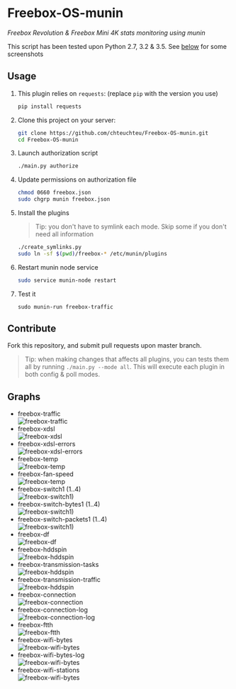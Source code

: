 # Freebox-OS-munin
*Freebox Revolution & Freebox Mini 4K stats monitoring using munin*

This script has been tested upon Python 2.7, 3.2 & 3.5. See [below](#graphs) for some screenshots

## Usage

1. This plugin relies on `requests`: (replace `pip` with the version you use)

    ```bash
    pip install requests
    ```

2. Clone this project on your server:
    
    ```bash
    git clone https://github.com/chteuchteu/Freebox-OS-munin.git
    cd Freebox-OS-munin
    ```

3. Launch authorization script

    ```bash
    ./main.py authorize
    ```

4. Update permissions on authorization file

    ```bash
    chmod 0660 freebox.json
    sudo chgrp munin freebox.json
    ```

5. Install the plugins

    > Tip: you don't have to symlink each mode. Skip some if you don't need all information

    ```bash
    ./create_symlinks.py
    sudo ln -sf $(pwd)/freebox-* /etc/munin/plugins
    ```

6. Restart munin node service
   ```bash
   sudo service munin-node restart
   ```

7. Test it

    ```
    sudo munin-run freebox-traffic
    ```

## Contribute
Fork this repository, and submit pull requests upon master branch.

> Tip: when making changes that affects all plugins, you can tests them all
by running `./main.py --mode all`. This will execute each plugin in both config
& poll modes.

## Graphs
- freebox-traffic  
    ![freebox-traffic](doc/freebox_traffic-day.png)
- freebox-xdsl  
    ![freebox-xdsl](doc/freebox_xdsl-day.png)
- freebox-xdsl-errors  
    ![freebox-xdsl-errors](doc/freebox_xdsl_errors-day.png)
- freebox-temp  
    ![freebox-temp](doc/freebox_temp-day.png)
- freebox-fan-speed  
    ![freebox-temp](doc/freebox_fan_speed-day.png)
- freebox-switch1 (1..4)  
    ![freebox-switch1)](doc/freebox_switch1-day.png)
- freebox-switch-bytes1 (1..4)  
    ![freebox-switch1)](doc/freebox_switch_bytes1-day.png)
- freebox-switch-packets1 (1..4)  
    ![freebox-switch1)](doc/freebox_switch_packets1-day.png)
- freebox-df  
    ![freebox-df](doc/freebox_df-day.png)
- freebox-hddspin  
    ![freebox-hddspin](doc/freebox_hddspin-day.png)
- freebox-transmission-tasks  
    ![freebox-hddspin](doc/freebox_transmission_tasks-day.png)
- freebox-transmission-traffic  
    ![freebox-hddspin](doc/freebox_transmission_traffic-day.png)
- freebox-connection  
    ![freebox-connection](doc/freebox_connection.png)
- freebox-connection-log  
    ![freebox-connection-log](doc/freebox_connection_log.png)
- freebox-ftth  
    ![freebox-ftth](doc/freebox_ftth.png)
- freebox-wifi-bytes  
	![freebox-wifi-bytes](doc/freebox_wifi_bytes.png)
- freebox-wifi-bytes-log  
	![freebox-wifi-bytes](doc/freebox_wifi_bytes_log.png)
- freebox-wifi-stations  
	![freebox-wifi-bytes](doc/freebox_wifi_stations.png)
